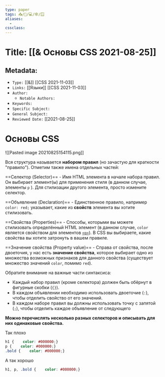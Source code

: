 ```yaml
---
type: paper
tags: 📥️/📜️/💻/🕸/🪟
aliases:
  - 
cssclass: 
---
```




# Title: **[[& Основы CSS 2021-08-25]]**


## Metadata:

- `Type:` [[&]] [[CSS 2021-11-03]]
- `Links:` [[Языки]] [[CSS 2021-11-03]]
- `Author:` 
	- `Notable Authors:` 
- `Keywords:` 
- `Specific Subject:` 
- `General Subject:` 
- `Reviewed Date:` [[2021-08-25]]


# Основы CSS

![[Pasted image 20210825154115.png]]

Вся структура называется **набором правил** (но зачастую для краткости "правило"). Отметим также имена отдельных частей:

==Селектор (Selector)== - Имя HTML элемента в начале набора правил. Он выбирает элемент(ы) для применения стиля (в данном случае, элементы `p` ). Для стилизации другого элемента, просто измените селектор.

==Объявление (Declaration)== - Единственное правило, например `color: red;` указывает, какие из **свойств** элемента вы хотите стилизовать.

==Свойства (Properties)== - Способы, которыми вы можете стилизовать определённый HTML элемент (в данном случае, `color` является свойством для элементов [`<p>`](https://developer.mozilla.org/ru/docs/Web/HTML/Element/p)). В CSS вы выбираете, какие свойства вы хотите затронуть в вашем правиле.

==Значение свойства (Property value)== - Справа от свойства, после двоеточия, у нас есть **значение свойства**, которое выбирает одно из множества возможных признаков для данного свойства (существует множество значений `color`, помимо `red`).

Обратите внимание на важные части синтаксиса:

-   Каждый набор правил (кроме селектора) должен быть обёрнут в фигурные скобки (`{}`).
-   В каждом объявлении необходимо использовать двоеточие (`:`), чтобы отделить свойство от его значений.
-   В каждом наборе правил вы должны использовать точку с запятой (`;`), чтобы отделить каждое объявление от следующего

__Можно перечислять несколько разных селекторов и описывать для них одинаковые свойства.__

Так плохо

```css
h1 {    color: #000000;}
p {    color: #000000;}
.bold {    color: #000000;}
```

А так хорошо

```css
h1, p, .bold {    color: #000000;}
```
